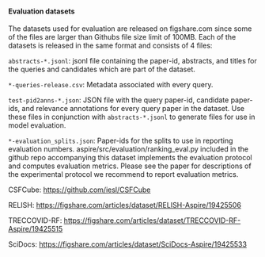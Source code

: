 #### Evaluation datasets

The datasets used for evaluation are released on figshare.com since some of the files are larger than Githubs file size limit of 100MB. Each of the datasets is released in the same format and consists of 4 files:

`abstracts-*.jsonl`: jsonl file containing the paper-id, abstracts, and titles for the queries and candidates which are part of the dataset.

`*-queries-release.csv`: Metadata associated with every query.

`test-pid2anns-*.json`: JSON file with the query paper-id, candidate paper-ids, and relevance annotations for every query paper in the dataset. Use these files in conjunction with `abstracts-*.jsonl` to generate files for use in model evaluation.

`*-evaluation_splits.json`: Paper-ids for the splits to use in reporting evaluation numbers. aspire/src/evaluation/ranking_eval.py included in the github repo accompanying this dataset implements the evaluation protocol and computes evaluation metrics. Please see the paper for descriptions of the experimental protocol we recommend to report evaluation metrics.

CSFCube: https://github.com/iesl/CSFCube

RELISH: https://figshare.com/articles/dataset/RELISH-Aspire/19425506

TRECCOVID-RF: https://figshare.com/articles/dataset/TRECCOVID-RF-Aspire/19425515 

SciDocs: https://figshare.com/articles/dataset/SciDocs-Aspire/19425533
